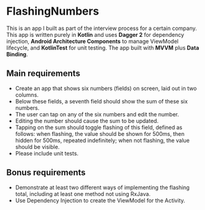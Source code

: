 # FlashingNumbers

This is an app I built as part of the interview process for a certain company. This app is written purely in **Kotlin** and uses **Dagger 2** for dependency injection, **Android Architecture Components** to manage ViewModel lifecycle, and **KotlinTest** for unit testing. The app built with **MVVM** plus **Data Binding**.

## Main requirements

* Create an app that shows six numbers (fields) on screen, laid out in two columns.
* Below these fields, a seventh field should show the sum of these six numbers.
* The user can tap on any of the six numbers and edit the number.
* Editing the number should cause the sum to be updated.
* Tapping on the sum should toggle flashing of this field, defined as follows: when flashing, the value should be shown for 500ms, then hidden for 500ms, repeated indefinitely; when not flashing, the value should be visible.
* Please include unit tests.

## Bonus requirements

* Demonstrate at least two different ways of implementing the flashing total, including at least one method not using RxJava.
* Use Dependency Injection to create the ViewModel for the Activity.
